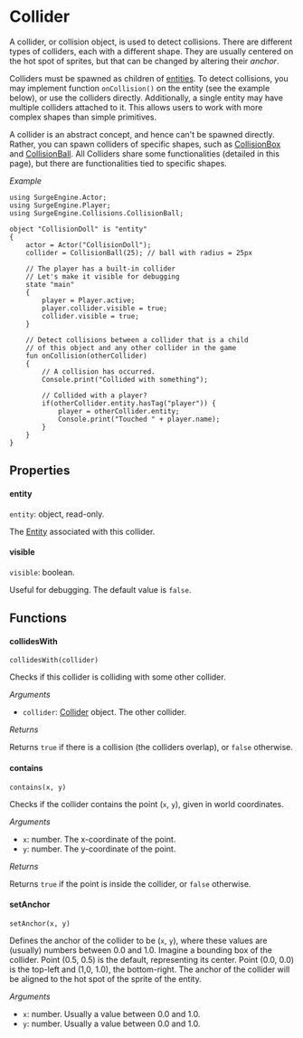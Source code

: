 Collider
========

A collider, or collision object, is used to detect collisions. There are different types of colliders, each with a different shape. They are usually centered on the hot spot of sprites, but that can be changed by altering their *anchor*.

Colliders must be spawned as children of [entities](../entity). To detect collisions, you may implement function `onCollision()` on the entity (see the example below), or use the colliders directly. Additionally, a single entity may have multiple colliders attached to it. This allows users to work with more complex shapes than simple primitives.

A collider is an abstract concept, and hence can't be spawned directly. Rather, you can spawn colliders of specific shapes, such as [CollisionBox](collisionbox) and [CollisionBall](collisionball). All Colliders share some functionalities (detailed in this page), but there are functionalities tied to specific shapes.

*Example*

```
using SurgeEngine.Actor;
using SurgeEngine.Player;
using SurgeEngine.Collisions.CollisionBall;

object "CollisionDoll" is "entity"
{
    actor = Actor("CollisionDoll");
    collider = CollisionBall(25); // ball with radius = 25px

    // The player has a built-in collider
    // Let's make it visible for debugging
    state "main"
    {
        player = Player.active;
        player.collider.visible = true;
        collider.visible = true;
    }

    // Detect collisions between a collider that is a child
    // of this object and any other collider in the game
    fun onCollision(otherCollider)
    {
        // A collision has occurred.
        Console.print("Collided with something");

        // Collided with a player?
        if(otherCollider.entity.hasTag("player")) {
            player = otherCollider.entity;
            Console.print("Touched " + player.name);
        }
    }
}
```


Properties
----------

#### entity

`entity`: object, read-only.

The [Entity](entity) associated with this collider.

#### visible

`visible`: boolean.

Useful for debugging. The default value is `false`.

Functions
---------

#### collidesWith

`collidesWith(collider)`

Checks if this collider is colliding with some other collider.

*Arguments*

* `collider`: [Collider](collider) object. The other collider.

*Returns*

Returns `true` if there is a collision (the colliders overlap), or `false` otherwise.

#### contains

`contains(x, y)`

Checks if the collider contains the point (`x`, `y`), given in world coordinates.

*Arguments*

* `x`: number. The x-coordinate of the point.
* `y`: number. The y-coordinate of the point.

*Returns*

Returns `true` if the point is inside the collider, or `false` otherwise.

#### setAnchor

`setAnchor(x, y)`

Defines the anchor of the collider to be (`x`, `y`), where these values are (usually) numbers between 0.0 and 1.0. Imagine a bounding box of the collider. Point (0.5, 0.5) is the default, representing its center. Point (0.0, 0.0) is the top-left and (1,0, 1.0), the bottom-right. The anchor of the collider will be aligned to the hot spot of the sprite of the entity.

*Arguments*

* `x`: number. Usually a value between 0.0 and 1.0.
* `y`: number. Usually a value between 0.0 and 1.0.
